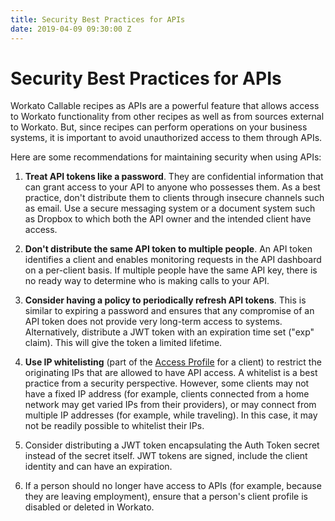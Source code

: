 ```yaml
---
title: Security Best Practices for APIs
date: 2019-04-09 09:30:00 Z
---
```


# Security Best Practices for APIs

Workato Callable recipes as APIs are a powerful feature that allows access to Workato functionality from other recipes as well as from sources external to Workato. But, since recipes can perform operations on your business systems, it is important to avoid unauthorized access to them through APIs.

Here are some recommendations for maintaining security when using APIs:

1) **Treat API tokens like a password**. They are confidential information that can grant access to your API to anyone who possesses them. As a best practice, don't distribute them to clients through insecure channels such as email. Use a secure messaging system or a document system such as Dropbox to which both the API owner and the intended client have access.

2) **Don't distribute the same API token to multiple people**. An API token identifies a client and enables monitoring requests in the API dashboard on a per-client basis. If multiple people have the same API key, there is no ready way to determine who is making calls to your API.

3) **Consider having a policy to periodically refresh API tokens**. This is similar to expiring a password and ensures that any compromise of an API token does not provide very long-term access to systems. Alternatively, distribute a JWT token with an expiration time set ("exp" claim). This will give the token a limited lifetime.

4) **Use IP whitelisting** (part of the [Access Profile](/api-mgmt/api-client-mgmt.md) for a client) to restrict the originating IPs that are allowed to have API access. A whitelist is a best practice from a security perspective. However, some clients may not have a fixed IP address (for example, clients connected from a home network may get varied IPs from their providers), or may connect from multiple IP addresses (for example, while traveling). In this case, it may not be readily possible
to whitelist their IPs.

5) Consider distributing a JWT token encapsulating the Auth Token secret instead of the secret itself. JWT tokens are signed, include the client identity and can have an expiration.

6) If a person should no longer have access to APIs (for example, because they are leaving employment), ensure that a person's client profile is disabled or deleted in Workato.
